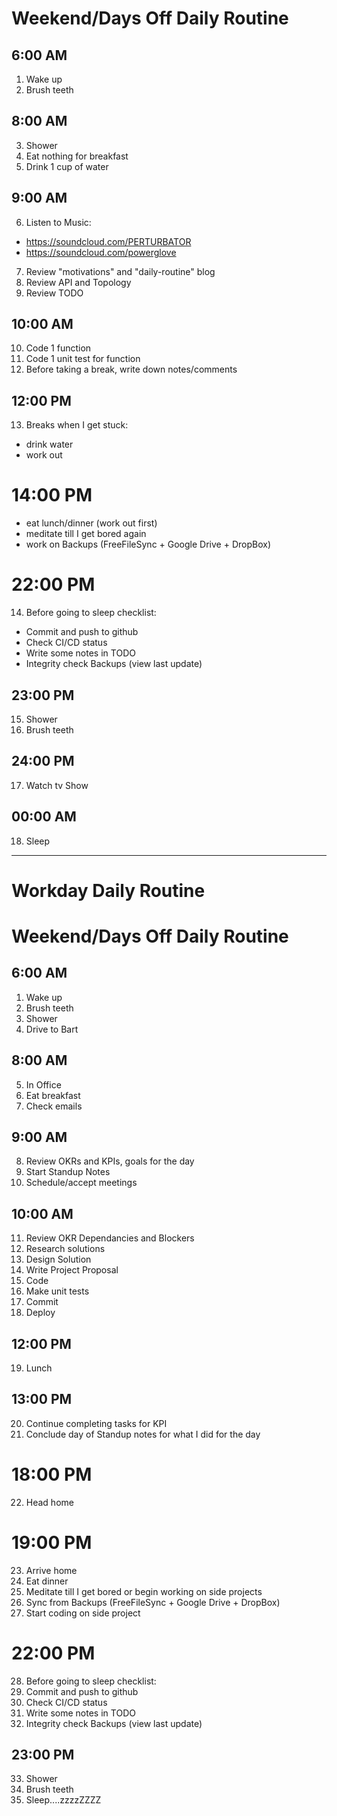 # Weekend/Days Off Daily Routine
## 6:00 AM
1. Wake up
2. Brush teeth
## 8:00 AM
3. Shower
4. Eat nothing for breakfast
5. Drink 1 cup of water
## 9:00 AM
6. Listen to Music:
- https://soundcloud.com/PERTURBATOR
- https://soundcloud.com/powerglove
7. Review "motivations" and "daily-routine" blog
8. Review API and Topology
9. Review TODO
## 10:00 AM
10. Code 1 function
11. Code 1 unit test for function
12. Before taking a break, write down notes/comments
## 12:00 PM
13. Breaks when I get stuck:
- drink water
- work out
# 14:00 PM
- eat lunch/dinner (work out first)
- meditate till I get bored again
- work on Backups (FreeFileSync + Google Drive + DropBox)
# 22:00 PM
14. Before going to sleep checklist:
- Commit and push to github
- Check CI/CD status
- Write some notes in TODO
- Integrity check Backups (view last update)
## 23:00 PM
15. Shower
16. Brush teeth
## 24:00 PM
17. Watch tv Show
## 00:00 AM
18. Sleep

----

# Workday Daily Routine
# Weekend/Days Off Daily Routine
## 6:00 AM
1. Wake up
2. Brush teeth
3. Shower
4. Drive to Bart
## 8:00 AM
5. In Office
6. Eat breakfast
7. Check emails
## 9:00 AM
8. Review OKRs and KPIs, goals for the day
9. Start Standup Notes
10. Schedule/accept meetings
## 10:00 AM
11. Review OKR Dependancies and Blockers
12. Research solutions
13. Design Solution
14. Write Project Proposal
15. Code
16. Make unit tests
17. Commit
18. Deploy 
## 12:00 PM
19. Lunch
## 13:00 PM
20. Continue completing tasks for KPI
21. Conclude day of Standup notes for what I did for the day
# 18:00 PM
22. Head home
# 19:00 PM
23. Arrive home
24. Eat dinner
25. Meditate till I get bored or begin working on side projects
26. Sync from Backups (FreeFileSync + Google Drive + DropBox)
27. Start coding on side project
# 22:00 PM
28. Before going to sleep checklist:
29. Commit and push to github
30. Check CI/CD status
31. Write some notes in TODO
32. Integrity check Backups (view last update)
## 23:00 PM
33. Shower
34. Brush teeth
35. Sleep....zzzzZZZZ